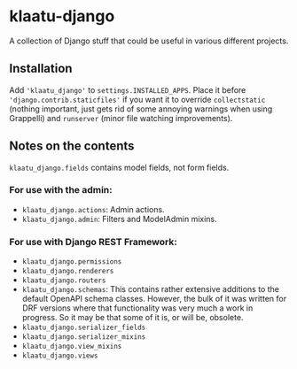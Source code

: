 # klaatu-django

A collection of Django stuff that could be useful in various different projects.

## Installation

Add `'klaatu_django'` to `settings.INSTALLED_APPS`. Place it before `'django.contrib.staticfiles'` if you want it to override `collectstatic` (nothing important, just gets rid of some annoying warnings when using Grappelli) and `runserver` (minor file watching improvements).

## Notes on the contents

`klaatu_django.fields` contains model fields, not form fields.

### For use with the admin:

* `klaatu_django.actions`: Admin actions.
* `klaatu_django.admin`: Filters and ModelAdmin mixins.

### For use with Django REST Framework:

* `klaatu_django.permissions`
* `klaatu_django.renderers`
* `klaatu_django.routers`
* `klaatu_django.schemas`: This contains rather extensive additions to the default OpenAPI schema classes. However, the bulk of it was written for DRF versions where that functionality was very much a work in progress. So it may be that some of it is, or will be, obsolete.
* `klaatu_django.serializer_fields`
* `klaatu_django.serializer_mixins`
* `klaatu_django.view_mixins`
* `klaatu_django.views`
